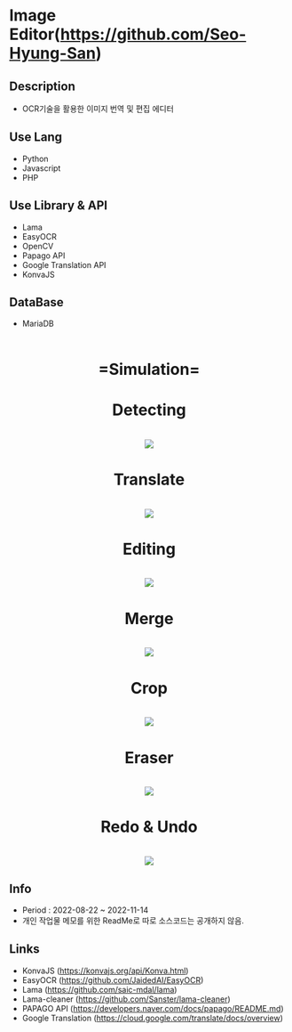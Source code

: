 # Image Editor(<https://github.com/Seo-Hyung-San>)


## Description

- OCR기술을 활용한 이미지 번역 및 편집 에디터

## Use Lang

- Python
- Javascript
- PHP

## Use Library & API

- Lama
- EasyOCR
- OpenCV
- Papago API
- Google Translation API
- KonvaJS

## DataBase

- MariaDB
<br><br>
<div align="center">

# =Simulation=
  
</div>

<div align="center">

# Detecting
<br>
<img src="https://user-images.githubusercontent.com/104816477/204208796-80403561-b4fa-43a7-a15e-a9b61fbd78c1.gif">

# Translate
<br>
<img src="https://user-images.githubusercontent.com/104816477/204208804-d57018f2-08c9-40ce-a340-e2ea057e1c97.gif">

# Editing
<br>
<img src="https://user-images.githubusercontent.com/104816477/204208814-415c0334-1708-4569-b802-6156a4487a87.gif">

# Merge
<br>
<img src="https://user-images.githubusercontent.com/104816477/204208821-499c2dd8-d379-4c9f-acd5-0524a616794b.gif">

# Crop
<br>
<img src="https://user-images.githubusercontent.com/104816477/204208828-c5dd6eaf-e7f1-4dc7-808c-f27e6eb57940.gif">

# Eraser
<br>
<img src="https://user-images.githubusercontent.com/104816477/204208833-6d021829-f12b-4170-8e14-0a23307be7de.gif">

# Redo & Undo
<br>
<img src="https://user-images.githubusercontent.com/104816477/204208835-f14eb7a9-ee83-45a4-b3cf-f1b2fe117ff1.gif">

</div>

## Info

- Period : 2022-08-22 ~ 2022-11-14
- 개인 작업물 메모를 위한 ReadMe로 따로 소스코드는 공개하지 않음.

## Links

- KonvaJS (<https://konvajs.org/api/Konva.html>)
- EasyOCR (<https://github.com/JaidedAI/EasyOCR>)
- Lama (<https://github.com/saic-mdal/lama>)
- Lama-cleaner (<https://github.com/Sanster/lama-cleaner>)
- PAPAGO API (<https://developers.naver.com/docs/papago/README.md>)
- Google Translation (<https://cloud.google.com/translate/docs/overview>)
